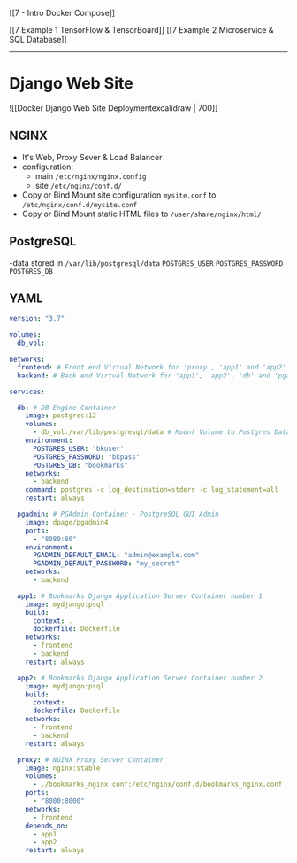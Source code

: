 [[7 - Intro Docker Compose]]



[[7 Example 1 TensorFlow & TensorBoard]]
[[7 Example 2 Microservice & SQL Database]]


---
# Django Web Site

![[Docker Django Web Site Deploymentexcalidraw | 700]]

## NGINX
- It's Web, Proxy Sever & Load Balancer
- configuration:
	- main `/etc/nginx/nginx.config`
	- site `/etc/nginx/conf.d/`
- Copy or Bind Mount site configuration `mysite.conf` to `/etc/nginx/conf.d/mysite.conf`
- Copy or Bind Mount static HTML files to `/user/share/nginx/html/`



## PostgreSQL
-data stored in `/var/lib/postgresql/data`
`POSTGRES_USER`
`POSTGRES_PASSWORD`
`POSTGRES_DB`

## YAML
```yml
version: "3.7"

volumes:
  db_vol:

networks:
  frontend: # Front end Virtual Network for 'proxy', 'app1' and 'app2' Containers
  backend: # Back end Virtual Network for 'app1', 'app2', 'db' and 'pgadmin' Containers

services:

  db: # DB Engine Container
    image: postgres:12
    volumes:
      - db_vol:/var/lib/postgresql/data # Mount Volume to Postgres Data directory
    environment:
      POSTGRES_USER: "bkuser"
      POSTGRES_PASSWORD: "bkpass"
      POSTGRES_DB: "bookmarks"
    networks:
      - backend
    command: postgres -c log_destination=stderr -c log_statement=all
    restart: always

  pgadmin: # PGAdmin Container - PostgreSQL GUI Admin
    image: dpage/pgadmin4
    ports:
      - "8080:80"
    environment:
      PGADMIN_DEFAULT_EMAIL: "admin@example.com"
      PGADMIN_DEFAULT_PASSWORD: "my_secret"
    networks:
      - backend

  app1: # Bookmarks Django Application Server Container number 1
    image: mydjango:psql
    build:
      context: .
      dockerfile: Dockerfile
    networks:
      - frontend
      - backend
    restart: always

  app2: # Bookmarks Django Application Server Container number 2
    image: mydjango:psql
    build:
      context: .
      dockerfile: Dockerfile
    networks:
      - frontend
      - backend
    restart: always

  proxy: # NGINX Proxy Server Container
    image: nginx:stable
    volumes:
      - ./bookmarks_nginx.conf:/etc/nginx/conf.d/bookmarks_nginx.conf
    ports:
      - "8000:8000"
    networks:
      - frontend
    depends_on:
      - app1
      - app2
    restart: always

```




